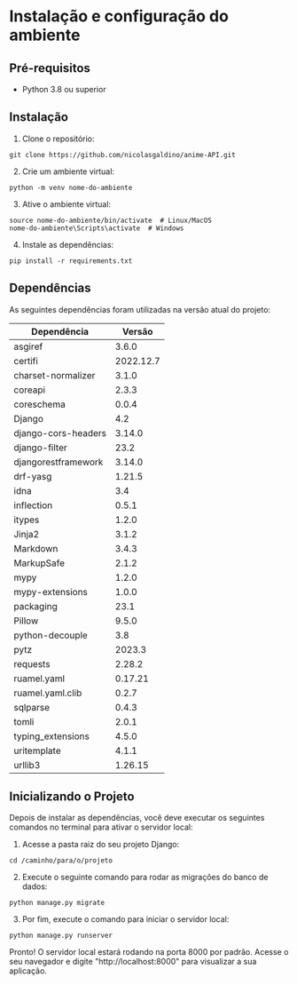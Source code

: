 # Instalação e configuração do ambiente

## Pré-requisitos

- Python 3.8 ou superior

## Instalação

1. Clone o repositório:

```
git clone https://github.com/nicolasgaldino/anime-API.git
```

2. Crie um ambiente virtual:

```
python -m venv nome-do-ambiente
```

3. Ative o ambiente virtual:

```
source nome-do-ambiente/bin/activate  # Linux/MacOS
nome-do-ambiente\Scripts\activate  # Windows
```

4. Instale as dependências:

```
pip install -r requirements.txt
```

## Dependências

As seguintes dependências foram utilizadas na versão atual do projeto:

| Dependência                | Versão    |
|----------------------------|-----------|
| asgiref                    | 3.6.0     |
| certifi                    | 2022.12.7 |
| charset-normalizer         | 3.1.0     |
| coreapi                    | 2.3.3     |
| coreschema                 | 0.0.4     |
| Django                     | 4.2       |
| django-cors-headers        | 3.14.0    |
| django-filter              | 23.2      |
| djangorestframework        | 3.14.0    |
| drf-yasg                   | 1.21.5    |
| idna                       | 3.4       |
| inflection                 | 0.5.1     |
| itypes                     | 1.2.0     |
| Jinja2                     | 3.1.2     |
| Markdown                   | 3.4.3     |
| MarkupSafe                 | 2.1.2     |
| mypy                       | 1.2.0     |
| mypy-extensions            | 1.0.0     |
| packaging                  | 23.1      |
| Pillow                     | 9.5.0     |
| python-decouple            | 3.8       |
| pytz                       | 2023.3    |
| requests                   | 2.28.2    |
| ruamel.yaml                | 0.17.21   |
| ruamel.yaml.clib           | 0.2.7     |
| sqlparse                   | 0.4.3     |
| tomli                      | 2.0.1     |
| typing_extensions          | 4.5.0     |
| uritemplate                | 4.1.1     |
| urllib3                    | 1.26.15   |

## Inicializando o Projeto

Depois de instalar as dependências, você deve executar os seguintes comandos no terminal para ativar o servidor local:

1. Acesse a pasta raiz do seu projeto Django:

```
cd /caminho/para/o/projeto
```

2. Execute o seguinte comando para rodar as migrações do banco de dados:

```
python manage.py migrate
```

3. Por fim, execute o comando para iniciar o servidor local:

```
python manage.py runserver
```

Pronto! O servidor local estará rodando na porta 8000 por padrão.
Acesse o seu navegador e digite "http://localhost:8000" para visualizar a sua aplicação.


